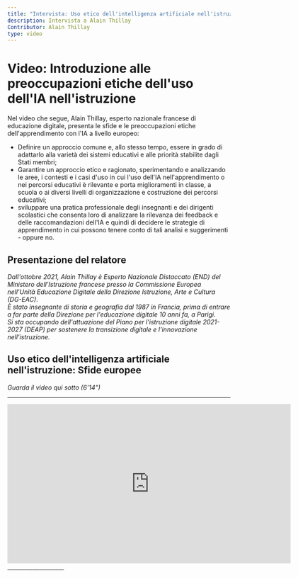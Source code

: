 ```yaml
---
title: "Intervista: Uso etico dell'intelligenza artificiale nell'istruzione"
description: Intervista a Alain Thillay
Contributor: Alain Thillay
type: video
---
```


# Video: Introduzione alle preoccupazioni etiche dell'uso dell'IA nell'istruzione

Nel video che segue, Alain Thillay, esperto nazionale francese di educazione digitale, presenta le sfide e le preoccupazioni etiche dell'apprendimento con l'IA a livello europeo:

- Definire un approccio comune e, allo stesso tempo, essere in grado di adattarlo alla varietà dei sistemi educativi e alle priorità stabilite dagli Stati membri;
- Garantire un approccio etico e ragionato, sperimentando e analizzando le aree, i contesti e i casi d'uso in cui l'uso dell'IA nell'apprendimento o nei percorsi educativi è rilevante e porta miglioramenti in classe, a scuola o ai diversi livelli di organizzazione e costruzione dei percorsi educativi;
- sviluppare una pratica professionale degli insegnanti e dei dirigenti scolastici che consenta loro di analizzare la rilevanza dei feedback e delle raccomandazioni dell'IA e quindi di decidere le strategie di apprendimento in cui possono tenere conto di tali analisi e suggerimenti - oppure no.

## Presentazione del relatore

*Dall'ottobre 2021, Alain Thillay è Esperto Nazionale Distaccato (END) del Ministero dell'Istruzione francese presso la Commissione Europea nell'Unità Educazione Digitale della Direzione Istruzione, Arte e Cultura (DG-EAC)*.  
*È stato insegnante di storia e geografia dal 1987 in Francia, prima di entrare a far parte della Direzione per l'educazione digitale 10 anni fa, a Parigi.*  
*Si sta occupando dell'attuazione del Piano per l'istruzione digitale 2021-2027 (DEAP) per sostenere la transizione digitale e l'innovazione nell'istruzione.*

## Uso etico dell'intelligenza artificiale nell'istruzione: Sfide europee  
_Guarda il video qui sotto (6'14")_
____________________

<center><iframe width="640" height="360" src="https://www.youtube.com/embed/nLdVFZTpFN4?rel=0&showinfo=0&cc_load_policy=1&hl=it&modestbranding=1" frameborder="0" allowfullscreen></iframe></center>
____________________
